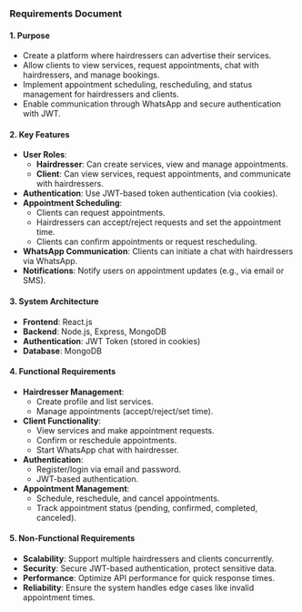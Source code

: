 ### Requirements Document

#### 1. **Purpose**
   - Create a platform where hairdressers can advertise their services.
   - Allow clients to view services, request appointments, chat with hairdressers, and manage bookings.
   - Implement appointment scheduling, rescheduling, and status management for hairdressers and clients.
   - Enable communication through WhatsApp and secure authentication with JWT.

#### 2. **Key Features**
   - **User Roles**:
     - **Hairdresser**: Can create services, view and manage appointments.
     - **Client**: Can view services, request appointments, and communicate with hairdressers.
   - **Authentication**: Use JWT-based token authentication (via cookies).
   - **Appointment Scheduling**:
     - Clients can request appointments.
     - Hairdressers can accept/reject requests and set the appointment time.
     - Clients can confirm appointments or request rescheduling.
   - **WhatsApp Communication**: Clients can initiate a chat with hairdressers via WhatsApp.
   - **Notifications**: Notify users on appointment updates (e.g., via email or SMS).
   
#### 3. **System Architecture**
   - **Frontend**: React.js
   - **Backend**: Node.js, Express, MongoDB
   - **Authentication**: JWT Token (stored in cookies)
   - **Database**: MongoDB

#### 4. **Functional Requirements**
   - **Hairdresser Management**:
     - Create profile and list services.
     - Manage appointments (accept/reject/set time).
   - **Client Functionality**:
     - View services and make appointment requests.
     - Confirm or reschedule appointments.
     - Start WhatsApp chat with hairdresser.
   - **Authentication**:
     - Register/login via email and password.
     - JWT-based authentication.
   - **Appointment Management**:
     - Schedule, reschedule, and cancel appointments.
     - Track appointment status (pending, confirmed, completed, canceled).

#### 5. **Non-Functional Requirements**
   - **Scalability**: Support multiple hairdressers and clients concurrently.
   - **Security**: Secure JWT-based authentication, protect sensitive data.
   - **Performance**: Optimize API performance for quick response times.
   - **Reliability**: Ensure the system handles edge cases like invalid appointment times.
